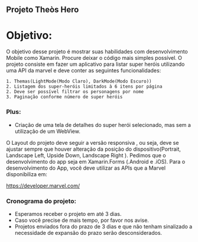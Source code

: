 ## Projeto Theòs Hero

# Objetivo:

O objetivo desse projeto é mostrar suas habilidades com desenvolvimento Mobile como Xamarin. Procure deixar o código mais simples possível.
O projeto consiste em fazer um aplicativo para listar super heróis utilizando uma API da marvel e deve conter as seguintes funcionalidades:
    
    1. Themas(LightMode(Modo Claro), DarkMode(Modo Escuro))
    2. Listagem dos super-heróis limitados à 6 itens por página
    2. Deve ser possível filtrar os personagens por nome
    3. Paginação conforme número de super heróis
    
### Plus:

* Criação de uma tela de detalhes do super herói selecionado, mas sem a utilização de um WebView.

O Layout do projeto deve seguir a versão responsiva , ou seja, deve se ajustar sempre que houver alteração da posição do dispositivo(Portrait, Landscape Left, Upside Down, Landscape Right ).
Pedimos que o desenvolvimento do app seja em Xamarin.Forms (.Android e .iOS).
Para o desenvolvimento do App, você deve utilizar as APIs que a Marvel disponibiliza em:

https://developer.marvel.com/


### Cronograma do projeto:

* Esperamos receber o projeto em até 3 dias.
* Caso você precise de mais tempo, por favor nos avise.
* Projetos enviados fora do prazo de 3 dias e que não tenham sinalizado a necessidade de expansão do prazo serão desconsiderados.
